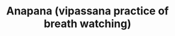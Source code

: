 ---
pid: rs224
title: Anapana (vipassana practice of breath watching)
location_transcription: Schuylkill River Path
coordinates: "[-75.199626070886, 39.991675924604]"
zipcode: '19148'
gen_neighborhood: South Philadelphia
neighborhood: Whitman,Pennsport,South Philadelphia
outside_phl: 
age: '30'
age_range: 30-39
instagram: 
image_file_name: rs_224.jpg
proposal_transcription: Meditation pyramid where people can sit inside to be with
  their breathe and balance their inner space.
topic: Health
topic_summary: '0'
type: Interactive,Space
keywords_other: Meditation
credit: Elisa Mosley
image_labels: Pyramid
twitter: 
facebook: 
permalink: "/monuments/rs224/"
layout: item-page
---